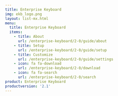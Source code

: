 ```yaml
---
title: Enterprise Keyboard
img: ekb_logo.png
layout: list-mx.html
menu:
  title: Enterprise Keyboard
  items:
    - title: About
      url: /enterprise-keyboard/2-0/guide/about
    - title: Setup
      url: /enterprise-keyboard/2-0/guide/setup
    - title: Customize
      url: /enterprise-keyboard/2-0/guide/settings
    - icon: fa fa-download
      url: /enterprise-keyboard/2-0/download
    - icon: fa fa-search
      url: /enterprise-keyboard/2-0/search
product: Enterprise Keyboard
productversion: '2.1'
---
```


